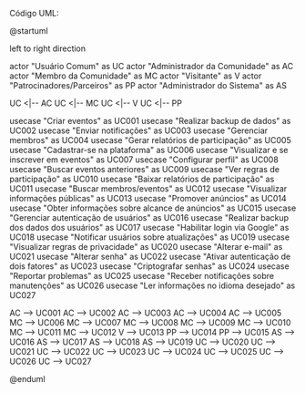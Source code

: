 Código UML:

@startuml

left to right direction

actor "Usuário Comum" as UC
actor "Administrador da Comunidade" as AC
actor "Membro da Comunidade" as MC
actor "Visitante" as V
actor "Patrocinadores/Parceiros" as PP
actor "Administrador do Sistema" as AS

UC <|-- AC
UC <|-- MC
UC <|-- V
UC <|-- PP

usecase "Criar eventos" as UC001
usecase "Realizar backup de dados" as UC002
usecase "Enviar notificações" as UC003
usecase "Gerenciar membros" as UC004
usecase "Gerar relatórios de participação" as UC005
usecase "Cadastrar-se na plataforma" as UC006
usecase "Visualizar e se inscrever em eventos" as UC007
usecase "Configurar perfil" as UC008
usecase "Buscar eventos anteriores" as UC009
usecase "Ver regras de participação" as UC010
usecase "Baixar relatórios de participação" as UC011
usecase "Buscar membros/eventos" as UC012
usecase "Visualizar informações públicas" as UC013
usecase "Promover anúncios" as UC014
usecase "Obter informações sobre alcance de anúncios" as UC015
usecase "Gerenciar autenticação de usuários" as UC016
usecase "Realizar backup dos dados dos usuários" as UC017
usecase "Habilitar login via Google" as UC018
usecase "Notificar usuários sobre atualizações" as UC019
usecase "Visualizar regras de privacidade" as UC020
usecase "Alterar e-mail" as UC021
usecase "Alterar senha" as UC022
usecase "Ativar autenticação de dois fatores" as UC023
usecase "Criptografar senhas" as UC024
usecase "Reportar problemas" as UC025
usecase "Receber notificações sobre manutenções" as UC026
usecase "Ler informações no idioma desejado" as UC027

AC --> UC001
AC --> UC002
AC --> UC003
AC --> UC004
AC --> UC005
MC --> UC006
MC --> UC007
MC --> UC008
MC --> UC009
MC --> UC010
MC --> UC011
MC --> UC012
V --> UC013
PP --> UC014
PP --> UC015
AS --> UC016
AS --> UC017
AS --> UC018
AS --> UC019
UC --> UC020
UC --> UC021
UC --> UC022
UC --> UC023
UC --> UC024
UC --> UC025
UC --> UC026
UC --> UC027

@enduml

